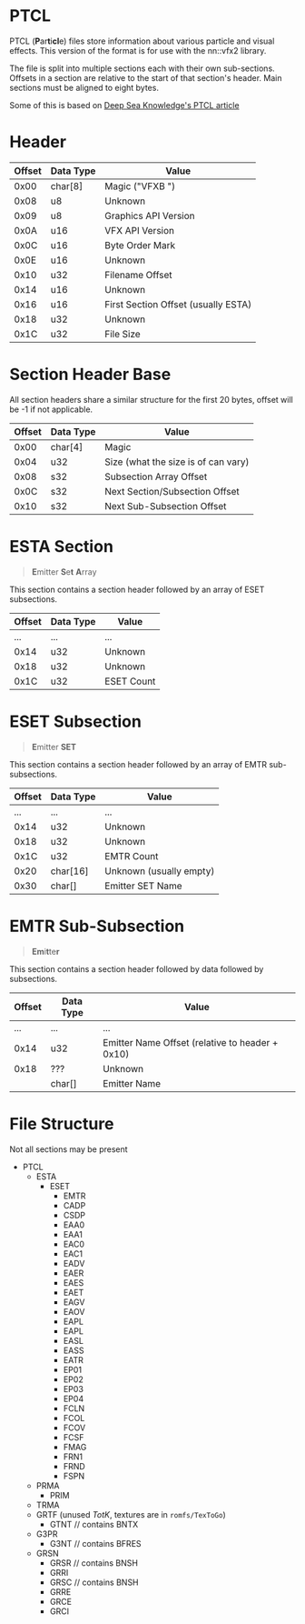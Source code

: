 # PTCL
PTCL (**P**ar**t**i**cl**e) files store information about various particle and visual effects. This version of the format is for use with the nn::vfx2 library.

The file is split into multiple sections each with their own sub-sections. Offsets in a section are relative to the start of that section's header. Main sections must be aligned to eight bytes.

Some of this is based on [Deep Sea Knowledge's PTCL article](https://wiki.oatmealdome.me/PTCL_(File_Format))

# Header
| Offset | Data Type | Value                               |
|--------|-----------|-------------------------------------|
| 0x00   | char[8]   | Magic ("VFXB    ")                  |
| 0x08   | u8        | Unknown                             |
| 0x09   | u8        | Graphics API Version                |
| 0x0A   | u16       | VFX API Version                     |
| 0x0C   | u16       | Byte Order Mark                     |
| 0x0E   | u16       | Unknown                             |
| 0x10   | u32       | Filename Offset                     |
| 0x14   | u16       | Unknown                             |
| 0x16   | u16       | First Section Offset (usually ESTA) |
| 0x18   | u32       | Unknown                             |
| 0x1C   | u32       | File Size                           |

# Section Header Base

All section headers share a similar structure for the first 20 bytes, offset will be -1 if not applicable.

| Offset | Data Type | Value                                |
|--------|-----------|--------------------------------------|
| 0x00   | char[4]   | Magic                                |
| 0x04   | u32       | Size (what the size is of can vary)  |
| 0x08   | s32       | Subsection Array Offset              |
| 0x0C   | s32       | Next Section/Subsection Offset       |
| 0x10   | s32       | Next Sub-Subsection Offset           |

# ESTA Section
> **E**mitter **S**e**t** **A**rray

This section contains a section header followed by an array of ESET subsections.

| Offset | Data Type | Value                  |
|--------|-----------|------------------------|
| ...    | ...       | ...                    |
| 0x14   | u32       | Unknown                |
| 0x18   | u32       | Unknown                |
| 0x1C   | u32       | ESET Count             |

# ESET Subsection
> **E**mitter **SET**

This section contains a section header followed by an array of EMTR sub-subsections.

| Offset | Data Type | Value                   |
|--------|-----------|-------------------------|
| ...    | ...       | ...                     |
| 0x14   | u32       | Unknown                 |
| 0x18   | u32       | Unknown                 |
| 0x1C   | u32       | EMTR Count              |
| 0x20   | char[16]  | Unknown (usually empty) |
| 0x30   | char[]    | Emitter SET Name        |

# EMTR Sub-Subsection
> **Em**i**t**te**r**

This section contains a section header followed by data followed by subsections.

| Offset | Data Type | Value                                           |
|--------|-----------|-------------------------------------------------|
| ...    | ...       | ...                                             |
| 0x14   | u32       | Emitter Name Offset (relative to header + 0x10) |
| 0x18   | ???       | Unknown                                         |
|        | char[]    | Emitter Name                                    |

# File Structure
Not all sections may be present

- PTCL
  - ESTA
    - ESET
      - EMTR
      - CADP
      - CSDP
      - EAA0
      - EAA1
      - EAC0
      - EAC1
      - EADV
      - EAER
      - EAES
      - EAET
      - EAGV
      - EAOV
      - EAPL
      - EAPL
      - EASL
      - EASS
      - EATR
      - EP01
      - EP02
      - EP03
      - EP04
      - FCLN
      - FCOL
      - FCOV
      - FCSF
      - FMAG
      - FRN1
      - FRND
      - FSPN
  - PRMA
    - PRIM
  - TRMA
  - GRTF (unused *TotK*, textures are in `romfs/TexToGo`)
    - GTNT // contains BNTX
  - G3PR
    - G3NT // contains BFRES
  - GRSN
    - GRSR // contains BNSH
    - GRRI
    - GRSC // contains BNSH
    - GRRE
    - GRCE
    - GRCI